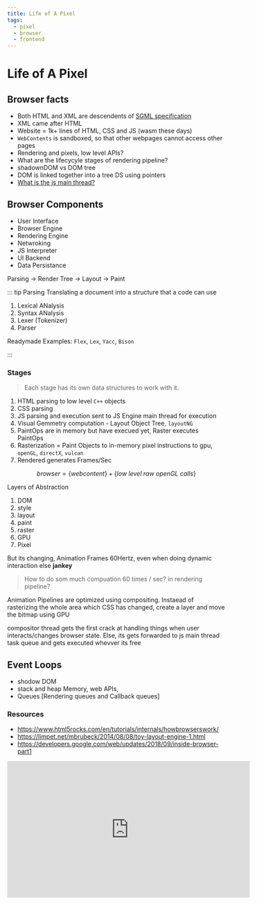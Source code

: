 ```yaml
---
title: Life of A Pixel
tags:
  - pixel
  - browser
  - frontend
---
```


# Life of A Pixel

<TagLinks />

## Browser facts

- Both HTML and XML are descendents of [SGML specification](http://xml.coverpages.org/connollyAscent.html)
- XML came after HTML
- Website = 1k+ lines of HTML, CSS and JS (wasm these days)
- `WebContents` is sandboxed, so that other webpages cannot access other pages
- Rendering and pixels, low level APIs?
- What are the lifecycyle stages of rendering pipeline?
- shadownDOM vs DOM tree
- DOM is linked together into a tree DS using pointers
- [What is the js main thread?](https://developer.mozilla.org/en-US/docs/Glossary/Main_thread)

## Browser Components

- User Interface
- Browser Engine
- Rendering Engine
- Netwroking
- JS Interpreter
- UI Backend
- Data Persistance

Parsing -> Render Tree -> Layout -> Paint

::: tip Parsing
Translating a document into a structure that a code can use

1. Lexical ANalysis
2. Syntax ANalysis
3. Lexer (Tokenizer)
4. Parser

Readymade Examples: `Flex`, `Lex`, `Yacc`, `Bison`

:::

### Stages

> Each stage has its own data structures to work with it.

1. HTML parsing to low level `C++` objects
2. CSS parsing
3. JS parsing and execution sent to JS Engine main thread for execution
4. Visual Gemmetry computation - Layout Object Tree, `layoutNG`
5. PaintOps are in memory but have execued yet, Raster executes PaintOps
6. Rasterization = Paint Objects to in-memory pixel instructions to gpu, `openGL`, `directX`, `vulcan`
7. Rendered generates Frames/Sec

$$browser = \{ web content \} + \{ low\ level\ raw\ openGL\ calls \}$$

Layers of Abstraction

1. DOM
2. style
3. layout
4. paint
5. raster
6. GPU
7. Pixel

But its changing, Animation Frames 60Hertz, even when doing dynamic interaction else **jankey**

> How to do som much compuation 60 times / sec? in rendering pipeline?

Animation Pipelines are optimized using compositing. Instaead of rasterizing the whole area which CSS has changed, create a layer and move the bitmap using GPU

compositor thread gets the first crack at handling things when user interacts/changes browser state.
Else, its gets forwarded to js main thread task queue and gets executed whevver its free

## Event Loops

- shodow DOM
- stack and heap Memory, web APIs,
- Queues [Rendering queues and Callback queues]

### Resources

- https://www.html5rocks.com/en/tutorials/internals/howbrowserswork/
- https://limpet.net/mbrubeck/2014/08/08/toy-layout-engine-1.html
- https://developers.google.com/web/updates/2018/09/inside-browser-part1

<iframe width="560" height="315" src="https://www.youtube.com/embed/p-iiEDtpy6I" title="YouTube video player" frameborder="0" allow="accelerometer; autoplay; clipboard-write; encrypted-media; gyroscope; picture-in-picture" allowfullscreen></iframe>

<Footer />
